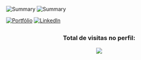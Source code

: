 ![Summary](https://github-profile-summary-cards.vercel.app/api/cards/repos-per-language?username=liperds&theme=github_dark)
![Summary](https://github-profile-summary-cards.vercel.app/api/cards/most-commit-language?username=liperds&theme=github_dark)


[![Portfólio](https://img.shields.io/badge/website-000000?style=for-the-badge&logo=About.me&logoColor=white)](https://portifolio-fyyq71vhd-felipe00007.vercel.app/)
[![LinkedIn](	https://img.shields.io/badge/LinkedIn-0077B5?style=for-the-badge&logo=linkedin&logoColor=white)](https://www.linkedin.com/in/liperds/)

##
  
  <h3><p align="center">Total de visitas no perfil:</p>
<p align="center">
    <img alingn="center" src="https://profile-counter.glitch.me/liperds/count.svg"/>
</p>
